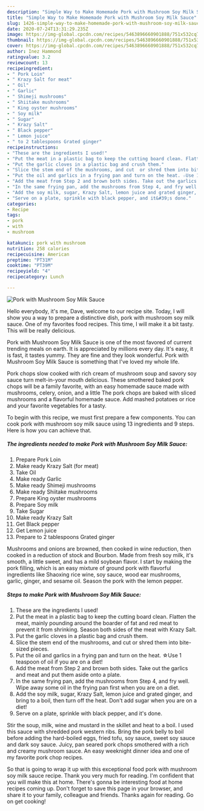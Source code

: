 ```yaml
---
description: "Simple Way to Make Homemade Pork with Mushroom Soy Milk Sauce"
title: "Simple Way to Make Homemade Pork with Mushroom Soy Milk Sauce"
slug: 1426-simple-way-to-make-homemade-pork-with-mushroom-soy-milk-sauce
date: 2020-07-24T13:31:29.235Z
image: https://img-global.cpcdn.com/recipes/5463896660901888/751x532cq70/pork-with-mushroom-soy-milk-sauce-recipe-main-photo.jpg
thumbnail: https://img-global.cpcdn.com/recipes/5463896660901888/751x532cq70/pork-with-mushroom-soy-milk-sauce-recipe-main-photo.jpg
cover: https://img-global.cpcdn.com/recipes/5463896660901888/751x532cq70/pork-with-mushroom-soy-milk-sauce-recipe-main-photo.jpg
author: Inez Hammond
ratingvalue: 3.2
reviewcount: 13
recipeingredient:
- " Pork Loin"
- " Krazy Salt for meat"
- " Oil"
- " Garlic"
- " Shimeji mushrooms"
- " Shiitake mushrooms"
- " King oyster mushrooms"
- " Soy milk"
- " Sugar"
- " Krazy Salt"
- " Black pepper"
- " Lemon juice"
- " to 2 tablespoons Grated ginger"
recipeinstructions:
- "These are the ingredients I used!"
- "Put the meat in a plastic bag to keep the cutting board clean. Flatten the meat, mainly pounding around the boarder of fat and red meat to prevent it from shrinking. Season both sides of the meat with Krazy Salt."
- "Put the garlic cloves in a plastic bag and crush them."
- "Slice the stem end of the mushrooms, and cut  or shred them into bite-sized pieces."
- "Put the oil and garlics in a frying pan and turn on the heat. ☆Use 1 teaspoon of oil if you are on a diet!"
- "Add the meat from Step 2 and brown both sides. Take out the garlics and meat and put them aside onto a plate."
- "In the same frying pan, add the mushrooms from Step 4, and fry well. Wipe away some oil in the frying pan first when you are on a diet."
- "Add the soy milk, sugar, Krazy Salt, lemon juice and grated ginger, and bring to a boil, then turn off the heat. Don&#39;t add sugar when you are on a diet!"
- "Serve on a plate, sprinkle with black pepper, and it&#39;s done."
categories:
- Recipe
tags:
- pork
- with
- mushroom

katakunci: pork with mushroom 
nutrition: 258 calories
recipecuisine: American
preptime: "PT31M"
cooktime: "PT39M"
recipeyield: "4"
recipecategory: Lunch

---
```



![Pork with Mushroom Soy Milk Sauce](https://img-global.cpcdn.com/recipes/5463896660901888/751x532cq70/pork-with-mushroom-soy-milk-sauce-recipe-main-photo.jpg)

Hello everybody, it's me, Dave, welcome to our recipe site. Today, I will show you a way to prepare a distinctive dish, pork with mushroom soy milk sauce. One of my favorites food recipes. This time, I will make it a bit tasty. This will be really delicious.

Pork with Mushroom Soy Milk Sauce is one of the most favored of current trending meals on earth. It is appreciated by millions every day. It's easy, it is fast, it tastes yummy. They are fine and they look wonderful. Pork with Mushroom Soy Milk Sauce is something that I've loved my whole life.

Pork chops slow cooked with rich cream of mushroom soup and savory soy sauce turn melt-in-your mouth delicious. These smothered baked pork chops will be a family favorite, with an easy homemade sauce made with mushrooms, celery, onion, and a little The pork chops are baked with sliced mushrooms and a flavorful homemade sauce. Add mashed potatoes or rice and your favorite vegetables for a tasty.


To begin with this recipe, we must first prepare a few components. You can cook pork with mushroom soy milk sauce using 13 ingredients and 9 steps. Here is how you can achieve that.

<!--inarticleads1-->

##### The ingredients needed to make Pork with Mushroom Soy Milk Sauce:

1. Prepare  Pork Loin
1. Make ready  Krazy Salt (for meat)
1. Take  Oil
1. Make ready  Garlic
1. Make ready  Shimeji mushrooms
1. Make ready  Shiitake mushrooms
1. Prepare  King oyster mushrooms
1. Prepare  Soy milk
1. Take  Sugar
1. Make ready  Krazy Salt
1. Get  Black pepper
1. Get  Lemon juice
1. Prepare  to 2 tablespoons Grated ginger


Mushrooms and onions are browned, then cooked in wine reduction, then cooked in a reduction of stock and Bourbon. Made from fresh soy milk, it&#39;s smooth, a little sweet, and has a mild soybean flavor. I start by making the pork filling, which is an easy mixture of ground pork with flavorful ingredients like Shaoxing rice wine, soy sauce, wood ear mushrooms, garlic, ginger, and sesame oil. Season the pork with the lemon pepper. 

<!--inarticleads2-->

##### Steps to make Pork with Mushroom Soy Milk Sauce:

1. These are the ingredients I used!
1. Put the meat in a plastic bag to keep the cutting board clean. Flatten the meat, mainly pounding around the boarder of fat and red meat to prevent it from shrinking. Season both sides of the meat with Krazy Salt.
1. Put the garlic cloves in a plastic bag and crush them.
1. Slice the stem end of the mushrooms, and cut  or shred them into bite-sized pieces.
1. Put the oil and garlics in a frying pan and turn on the heat. ☆Use 1 teaspoon of oil if you are on a diet!
1. Add the meat from Step 2 and brown both sides. Take out the garlics and meat and put them aside onto a plate.
1. In the same frying pan, add the mushrooms from Step 4, and fry well. Wipe away some oil in the frying pan first when you are on a diet.
1. Add the soy milk, sugar, Krazy Salt, lemon juice and grated ginger, and bring to a boil, then turn off the heat. Don&#39;t add sugar when you are on a diet!
1. Serve on a plate, sprinkle with black pepper, and it&#39;s done.


Stir the soup, milk, wine and mustard in the skillet and heat to a boil. I used this sauce with shredded pork western ribs. Bring the pork belly to boil before adding the hard-boiled eggs, fried tofu, soy sauce, sweet soy sauce and dark soy sauce. Juicy, pan seared pork chops smothered with a rich and creamy mushroom sauce. An easy weeknight dinner idea and one of my favorite pork chop recipes. 

So that is going to wrap it up with this exceptional food pork with mushroom soy milk sauce recipe. Thank you very much for reading. I'm confident that you will make this at home. There's gonna be interesting food at home recipes coming up. Don't forget to save this page in your browser, and share it to your family, colleague and friends. Thanks again for reading. Go on get cooking!
